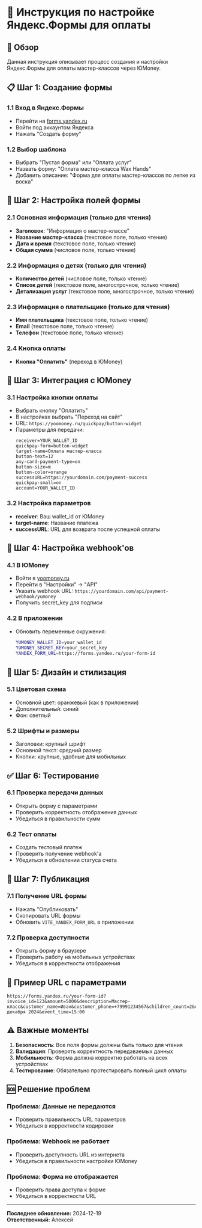 # 📝 Инструкция по настройке Яндекс.Формы для оплаты

## 🎯 Обзор
Данная инструкция описывает процесс создания и настройки Яндекс.Формы для оплаты мастер-классов через ЮMoney.

## 📋 Шаг 1: Создание формы

### 1.1 Вход в Яндекс.Формы
- Перейти на [forms.yandex.ru](https://forms.yandex.ru)
- Войти под аккаунтом Яндекса
- Нажать "Создать форму"

### 1.2 Выбор шаблона
- Выбрать "Пустая форма" или "Оплата услуг"
- Назвать форму: "Оплата мастер-класса Wax Hands"
- Добавить описание: "Форма для оплаты мастер-классов по лепке из воска"

## 🔧 Шаг 2: Настройка полей формы

### 2.1 Основная информация (только для чтения)
- **Заголовок**: "Информация о мастер-классе"
- **Название мастер-класса** (текстовое поле, только чтение)
- **Дата и время** (текстовое поле, только чтение)
- **Общая сумма** (числовое поле, только чтение)

### 2.2 Информация о детях (только для чтения)
- **Количество детей** (числовое поле, только чтение)
- **Список детей** (текстовое поле, многострочное, только чтение)
- **Детализация услуг** (текстовое поле, многострочное, только чтение)

### 2.3 Информация о плательщике (только для чтения)
- **Имя плательщика** (текстовое поле, только чтение)
- **Email** (текстовое поле, только чтение)
- **Телефон** (текстовое поле, только чтение)

### 2.4 Кнопка оплаты
- **Кнопка "Оплатить"** (переход в ЮMoney)

## 🔗 Шаг 3: Интеграция с ЮMoney

### 3.1 Настройка кнопки оплаты
- Выбрать кнопку "Оплатить"
- В настройках выбрать "Переход на сайт"
- URL: `https://yoomoney.ru/quickpay/button-widget`
- Параметры для передачи:
  ```
  receiver=YOUR_WALLET_ID
  quickpay-form=button-widget
  target-name=Оплата мастер-класса
  button-text=12
  any-card-payment-type=on
  button-size=m
  button-color=orange
  successURL=https://yourdomain.com/payment-success
  quickpay-small=on
  account=YOUR_WALLET_ID
  ```

### 3.2 Настройка параметров
- **receiver**: Ваш wallet_id от ЮMoney
- **target-name**: Название платежа
- **successURL**: URL для возврата после успешной оплаты

## 📡 Шаг 4: Настройка webhook'ов

### 4.1 В ЮMoney
- Войти в [yoomoney.ru](https://yoomoney.ru)
- Перейти в "Настройки" → "API"
- Указать webhook URL: `https://yourdomain.com/api/payment-webhook/yumoney`
- Получить secret_key для подписи

### 4.2 В приложении
- Обновить переменные окружения:
  ```bash
  YUMONEY_WALLET_ID=your_wallet_id
  YUMONEY_SECRET_KEY=your_secret_key
  YANDEX_FORM_URL=https://forms.yandex.ru/your-form-id
  ```

## 🎨 Шаг 5: Дизайн и стилизация

### 5.1 Цветовая схема
- Основной цвет: оранжевый (как в приложении)
- Дополнительный: синий
- Фон: светлый

### 5.2 Шрифты и размеры
- Заголовки: крупный шрифт
- Основной текст: средний размер
- Кнопки: крупные, удобные для мобильных

## ✅ Шаг 6: Тестирование

### 6.1 Проверка передачи данных
- Открыть форму с параметрами
- Проверить корректность отображения данных
- Убедиться в правильности сумм

### 6.2 Тест оплаты
- Создать тестовый платеж
- Проверить получение webhook'а
- Убедиться в обновлении статуса счета

## 🔧 Шаг 7: Публикация

### 7.1 Получение URL формы
- Нажать "Опубликовать"
- Скопировать URL формы
- Обновить `VITE_YANDEX_FORM_URL` в приложении

### 7.2 Проверка доступности
- Открыть форму в браузере
- Проверить работу на мобильных устройствах
- Убедиться в корректности отображения

## 📱 Пример URL с параметрами

```
https://forms.yandex.ru/your-form-id?invoice_id=123&amount=5000&description=Мастер-класс&customer_name=Иван&customer_phone=+79991234567&children_count=2&children_names=Анна,Михаил&event_date=25 декабря 2024&event_time=15:00
```

## ⚠️ Важные моменты

1. **Безопасность**: Все поля формы должны быть только для чтения
2. **Валидация**: Проверять корректность передаваемых данных
3. **Мобильность**: Форма должна корректно работать на всех устройствах
4. **Тестирование**: Обязательно протестировать полный цикл оплаты

## 🆘 Решение проблем

### Проблема: Данные не передаются
- Проверить правильность URL параметров
- Убедиться в корректности кодировки

### Проблема: Webhook не работает
- Проверить доступность URL из интернета
- Убедиться в правильности настройки ЮMoney

### Проблема: Форма не отображается
- Проверить права доступа к форме
- Убедиться в корректности URL

---

**Последнее обновление:** 2024-12-19  
**Ответственный:** Алексей
